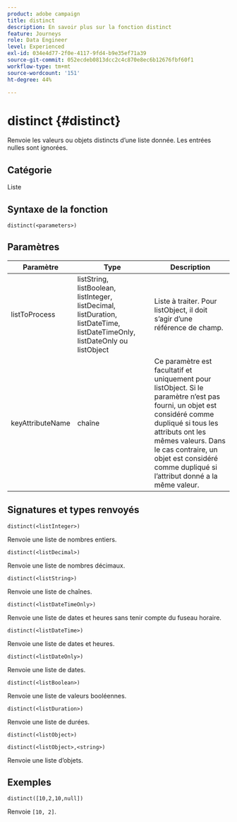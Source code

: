 ```yaml
---
product: adobe campaign
title: distinct
description: En savoir plus sur la fonction distinct
feature: Journeys
role: Data Engineer
level: Experienced
exl-id: 034e4d77-2f0e-4117-9fd4-b9e35ef71a39
source-git-commit: 052ecdeb0813dcc2c4c870e8ec6b12676fbf60f1
workflow-type: tm+mt
source-wordcount: '151'
ht-degree: 44%

---
```


# distinct {#distinct}

Renvoie les valeurs ou objets distincts d’une liste donnée. Les entrées nulles sont ignorées.

## Catégorie

Liste

## Syntaxe de la fonction

`distinct(<parameters>)`

## Paramètres

| Paramètre | Type | Description |
|-----------|------------------|------------------|
| listToProcess | listString, listBoolean, listInteger, listDecimal, listDuration, listDateTime, listDateTimeOnly, listDateOnly ou listObject | Liste à traiter. Pour listObject, il doit s’agir d’une référence de champ. |
| keyAttributeName | chaîne | Ce paramètre est facultatif et uniquement pour listObject. Si le paramètre n’est pas fourni, un objet est considéré comme dupliqué si tous les attributs ont les mêmes valeurs. Dans le cas contraire, un objet est considéré comme dupliqué si l’attribut donné a la même valeur. |

## Signatures et types renvoyés

`distinct(<listInteger>)`

Renvoie une liste de nombres entiers.

`distinct(<listDecimal>)`

Renvoie une liste de nombres décimaux.

`distinct(<listString>)`

Renvoie une liste de chaînes.

`distinct(<listDateTimeOnly>)`

Renvoie une liste de dates et heures sans tenir compte du fuseau horaire.

`distinct(<listDateTime>)`

Renvoie une liste de dates et heures.

`distinct(<listDateOnly>)`

Renvoie une liste de dates.

`distinct(<listBoolean>)`

Renvoie une liste de valeurs booléennes.

`distinct(<listDuration>)`

Renvoie une liste de durées.

`distinct(<listObject>)`

`distinct(<listObject>,<string>)`

Renvoie une liste d’objets.


## Exemples

`distinct([10,2,10,null])`

Renvoie `[10, 2]`.
